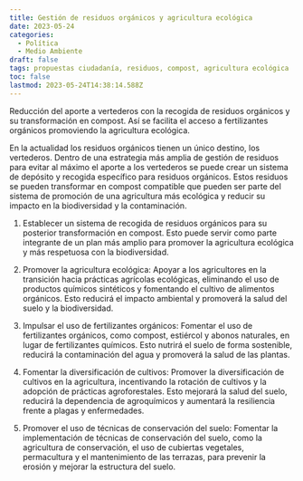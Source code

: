 ```yaml
---
title: Gestión de residuos orgánicos y agricultura ecológica
date: 2023-05-24
categories:
  - Política
  - Medio Ambiente
draft: false
tags: propuestas ciudadanía, residuos, compost, agricultura ecológica
toc: false
lastmod: 2023-05-24T14:38:14.588Z
---
```


Reducción del aporte a vertederos con la recogida de residuos orgánicos y su transformación en compost. Así se facilita el acceso a fertilizantes orgánicos promoviendo la agricultura ecológica. 

En la actualidad los residuos orgánicos tienen un único destino, los vertederos.  Dentro de una estrategia más amplia de gestión de residuos para evitar al máximo el aporte a los vertederos se puede crear un sistema de depósito y recogida específico para residuos orgánicos. Estos residuos se pueden transformar en compost compatible que pueden ser parte del sistema de promoción de una agricultura más ecológica y reducir su impacto en la biodiversidad y la contaminación.

1. Establecer un sistema de recogida de residuos orgánicos para su posterior transformación en compost. Esto puede servir como parte integrante de un plan más amplio para promover la agricultura ecológica y más respetuosa con la biodiversidad.

2. Promover la agricultura ecológica: Apoyar a los agricultores en la transición hacia prácticas agrícolas ecológicas, eliminando el uso de productos químicos sintéticos y fomentando el cultivo de alimentos orgánicos. Esto reducirá el impacto ambiental y promoverá la salud del suelo y la biodiversidad.

3. Impulsar el uso de fertilizantes orgánicos: Fomentar el uso de fertilizantes orgánicos, como compost, estiércol y abonos naturales, en lugar de fertilizantes químicos. Esto nutrirá el suelo de forma sostenible, reducirá la contaminación del agua y promoverá la salud de las plantas.

4. Fomentar la diversificación de cultivos: Promover la diversificación de cultivos en la agricultura, incentivando la rotación de cultivos y la adopción de prácticas agroforestales. Esto mejorará la salud del suelo, reducirá la dependencia de agroquímicos y aumentará la resiliencia frente a plagas y enfermedades.

5. Promover el uso de técnicas de conservación del suelo: Fomentar la implementación de técnicas de conservación del suelo, como la agricultura de conservación, el uso de cubiertas vegetales, permacultura y el mantenimiento de las terrazas, para prevenir la erosión y mejorar la estructura del suelo.